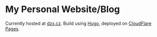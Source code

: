 # My Personal Website/Blog

Currently hosted at [dzx.cz](https://dzx.cz). Build using [Hugo](https://gohugo.io/), deployed on [CloudFlare Pages](https://pages.cloudflare.com/).

